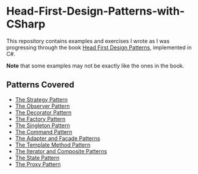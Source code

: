# Head-First-Design-Patterns-with-CSharp
This repository contains examples and exercises I wrote as I was progressing through the book [Head First Design Patterns](https://www.oreilly.com/library/view/head-first-design/0596007124/), implemented in C#.

**Note** that some examples may not be exactly like the ones in the book.
## Patterns Covered
* [The Strategy Pattern](https://github.com/koioannis/Head-First-Design-Patterns-with-CSharp/tree/main/Chapter%2001%20-%20The%20Strategy%20Pattern)
* [The Observer Pattern](https://github.com/koioannis/Head-First-Design-Patterns-with-CSharp/tree/main/Chapter%2002%20-%20The%20Observer%20Pattern)
* [The Decorator Pattern](https://github.com/koioannis/Head-First-Design-Patterns-with-CSharp/tree/main/Chapter%2003%20-%20The%20Decorator%20Pattern)
* [The Factory Pattern](https://github.com/koioannis/Head-First-Design-Patterns-with-CSharp/tree/main/Chapter%2004%20-%20The%20Factory%20Pattern)
* [The Singleton Pattern](https://github.com/koioannis/Head-First-Design-Patterns-with-CSharp/tree/main/Chapter%2005%20-%20The%20Singleton%20Pattern)
* [The Command Pattern](https://github.com/koioannis/Head-First-Design-Patterns-with-CSharp/tree/main/Chapter%2006%20-%20The%20Command%20Pattern)
* [The Adapter and Facade Patterns](https://github.com/koioannis/Head-First-Design-Patterns-with-CSharp/tree/main/Chapter%2007%20-%20The%20Adapter%20and%20Facade%20Patterns)
* [The Template Method Pattern](https://github.com/koioannis/Head-First-Design-Patterns-with-CSharp/tree/main/Chapter%2008%20-%20The%20Template%20Method%20Pattern)
* [The Iterator and Composite Patterns](https://github.com/koioannis/Head-First-Design-Patterns-with-CSharp/tree/main/Chapter%2009%20-%20The%20Iterator%20and%20Composite%20Patterns)
* [The State Pattern](https://github.com/koioannis/Head-First-Design-Patterns-with-CSharp/tree/main/Chapter%2010%20-%20The%20State%20Pattern)
* [The Proxy Pattern](https://github.com/koioannis/Head-First-Design-Patterns-with-CSharp/tree/main/Chapter%2011%20-%20The%20Proxy%20Pattern)
